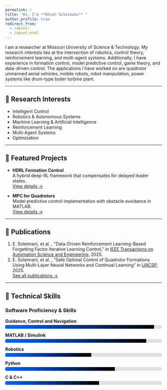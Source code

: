 ```yaml
---
permalink: /
title: "Hi, I’m **Ehsan Soleimani** "
author_profile: true
redirect_from: 
  - /about/
  - /about.html
---
```

<style>
/* container around each skill */
.skill {
  margin: 0.75rem 0;
}
/* label/skill name */
.skill-name {
  font-weight: bold;
  display: block;
  margin-bottom: 0.25rem;
}
/* the grey “track” */
.skill-bar-container {
  background-color: #e0e0e0;
  border-radius: 0.25rem;
  overflow: hidden;
}
/* the coloured “fill” (gradient from blue→black) */
.skill-bar {
  height: 0.75rem;
  background: linear-gradient(to right, #0066ff, #000000);
  width: 0%; /* we’ll override this inline per bar */
  transition: width 0.6s ease;
}
</style>


I am a researcher at Missouri University of Science & Technology. My research interests lies at the intersection of robotics, control theory, reinforcement learning, and multi-agent systems. 
Additionally, I have experience in formation control, model predictive control, game theory, and data-driven control. The applications I have worked on are quadrotor unmanned aerial vehicles, mobile robots, robot manipulation, power systems like drum-type boiler turbine plant.

---

## 🔭 Research Interests
 
- Intelligent Control
- Robotics & Autonomous Systems
- Machine Learning & Artificial Intelligence
- Reinforcement Learning  
- Multi-Agent Systems 
- Optimization
  
---

## 🚀 Featured Projects

- **HDRL Formation Control**  
  A hybrid deep-RL framework that compensates for delayed leader states.  
  [View details →](/portfolio/uav-formation)

- **MPC for Quadrotors**  
  Model predictive control implementation with obstacle avoidance in MATLAB.  
  [View details →](/portfolio/mpc-quadrotor)

---

## 📄 Publications

1. E. Soleimani, et al. , "Data-Driven Reinforcement Learning-Based Forgetting Factor Iterative Learning Control," in [IEEE Transactions on Automation Science and Engineering](https://ieeexplore.ieee.org/abstract/document/10879362), 2025.
2. E. Soleimani, et al. , “Safe Optimal Control of Quadrotor Formations Using Multi-Layer Neural Networks and Continual Learning” in [IJACSP](https://onlinelibrary.wiley.com/doi/10.1002/acs.4020?af=R), 2025.  
[See all publications →](/publications)

---

## 🔧 Technical Skills

### Software Proficiency & Skills

<div class="skill">
  <span class="skill-name">Guidance, Control and Navigation</span>
  <div class="skill-bar-container">
    <div class="skill-bar" style="width: 95%"></div>
  </div>
</div>

<div class="skill">
  <span class="skill-name">MATLAB / Simulink</span>
  <div class="skill-bar-container">
    <div class="skill-bar" style="width: 90%"></div>
  </div>
</div>

<div class="skill">
  <span class="skill-name">Robotics</span>
  <div class="skill-bar-container">
    <div class="skill-bar" style="width: 55%"></div>
  </div>
</div>

<div class="skill">
  <span class="skill-name">Python</span>
  <div class="skill-bar-container">
    <div class="skill-bar" style="width: 70%"></div>
  </div>
</div>

<div class="skill">
  <span class="skill-name">C & C++</span>
  <div class="skill-bar-container">
    <div class="skill-bar" style="width: 60%"></div>
  </div>
</div>




